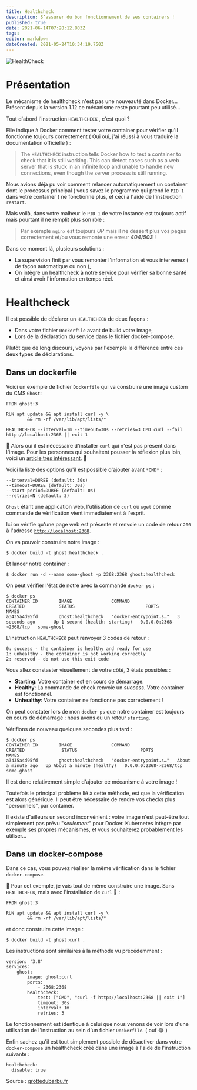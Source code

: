 ```yaml
---
title: Healthcheck
description: S’assurer du bon fonctionnement de ses containers !
published: true
date: 2021-06-14T07:28:12.803Z
tags: 
editor: markdown
dateCreated: 2021-05-24T10:34:19.750Z
---
```


![HealthCheck](https://static1.squarespace.com/static/5e8f3a0561b8203ce00e89de/t/5ef36831fdac3120d5c11a7f/1605732226441/)

# Présentation

Le mécanisme de healthcheck n'est pas une nouveauté dans Docker... Présent depuis la version 1.12 ce mécanisme reste pourtant peu utilisé...

Tout d'abord l'instruction `HEALTHCHECK` , c'est quoi ?

Elle indique à Docker comment tester votre container pour vérifier qu'il fonctionne toujours correctement ( Oui oui, j'ai réussi à vous traduire la documentation officielle ) :

> The `HEALTHCHECK` instruction tells Docker how to test a container to check that it is still working. This can detect cases such as a web server that is stuck in an infinite loop and unable to handle new connections, even though the server process is still running.

Nous avions déjà pu voir comment relancer automatiquement un container dont le processus principal ( vous savez le programme qui prend le `PID 1` dans votre container ) ne fonctionne plus, et ceci à l'aide de l'instruction `restart.`

Mais voilà, dans votre malheur le `PID 1` de votre instance est toujours actif mais pourtant il ne remplit plus son rôle :

> Par exemple `nginx` est toujours *UP* mais il ne dessert plus vos pages correctement et/ou vous remonte une erreur ***404/503*** !

  
Dans ce moment là, plusieurs solutions :

-   La supervision finit par vous remonter l'information et vous intervenez ( de façon automatique ou non ),
-   On intègre un healthcheck à notre service pour vérifier sa bonne santé et ainsi avoir l'information en temps réel.

# **Healthcheck**

Il est possible de déclarer un `HEALTHCHECK` de deux façons :

-   Dans votre fichier `Dockerfile` avant de build votre image,
-   Lors de la déclaration du service dans le fichier docker-compose.

Plutôt que de long discours, voyons par l'exemple la différence entre ces deux types de déclarations.

## Dans un dockerfile

Voici un exemple de fichier `Dockerfile` qui va construire une image custom du CMS `Ghost`:

```plaintext
FROM ghost:3

RUN apt update && apt install curl -y \
        && rm -rf /var/lib/apt/lists/*
        
HEALTHCHECK --interval=1m --timeout=30s --retries=3 CMD curl --fail http://localhost:2368 || exit 1
```

🚩 Alors oui il est nécessaire d'installer `curl` qui n'est pas présent dans l'image. Pour les personnes qui souhaitent pousser la réflexion plus loin, voici un [article très intéressant](https://blog.sixeyed.com/docker-healthchecks-why-not-to-use-curl-or-iwr/). 🚩

Voici la liste des options qu'il est possible d'ajouter avant `*CMD*` :

```plaintext
--interval=DUREE (default: 30s)
--timeout=DUREE (default: 30s)
--start-period=DUREE (default: 0s)
--retries=N (default: 3)
```

`Ghost` étant une application web, l'utilisation de `curl` ou `wget` comme commande de vérification vient immédiatement à l'esprit.

Ici on vérifie qu'une page web est présente et renvoie un code de retour `200` à l'adresse [`http://localhost:2368`](http://localhost:2368/).

On va pouvoir construire notre image :

```plaintext
$ docker build -t ghost:healthcheck .
```

Et lancer notre container :

```plaintext
$ docker run -d --name some-ghost -p 2368:2368 ghost:healthcheck
```

On peut vérifier l'état de notre avec la commande `docker ps` :

```plaintext
$ docker ps
CONTAINER ID        IMAGE               COMMAND                  CREATED             STATUS                           PORTS                    NAMES
a3435a4d95fd        ghost:healthcheck   "docker-entrypoint.s…"   3 seconds ago       Up 1 second (health: starting)   0.0.0.0:2368->2368/tcp   some-ghost
```

L'instruction `HEALTHCHECK` peut renvoyer 3 codes de retour :

```plaintext
0: success - the container is healthy and ready for use
1: unhealthy - the container is not working correctly
2: reserved - do not use this exit code
```

Vous allez constaster visuellement de votre côté, 3 états possibles :

-   **Starting**: Votre container est en cours de démarrage.
-   **Healthy**: La commande de check renvoie un *success.* Votre container est fonctionnel.
-   **Unhealthy**: Votre container ne fonctionne pas correctement !

On peut constater lors de mon `docker ps` que notre container est toujours en cours de démarrage : nous avons eu un retour `starting`.

Vérifions de nouveau quelques secondes plus tard :

```plaintext
$ docker ps
CONTAINER ID        IMAGE               COMMAND                  CREATED              STATUS                        PORTS                    NAMES
a3435a4d95fd        ghost:healthcheck   "docker-entrypoint.s…"   About a minute ago   Up About a minute (healthy)   0.0.0.0:2368->2368/tcp   some-ghost
```

Il est donc relativement simple d'ajouter ce mécanisme à votre image !

Toutefois le principal problème lié à cette méthode, est que la vérification est alors générique. Il peut être nécessaire de rendre vos checks plus "personnels", par container.

Il existe d'ailleurs un second inconvénient : votre image n'est peut-être tout simplement pas prévu "*seulement"* pour Docker. Kubernetes intègre par exemple ses propres mécanismes, et vous souhaiterez probablement les utiliser...

## Dans un docker-compose

Dans ce cas, vous pouvez réaliser la même vérification dans le fichier `docker-compose`.

🚩 Pour cet exemple, je vais tout de même construire une image. Sans `HEALTHCHECK`, mais avec l'installation de `curl` 🚩 :

```plaintext
FROM ghost:3

RUN apt update && apt install curl -y \
        && rm -rf /var/lib/apt/lists/*
```

et donc construire cette image :

```plaintext
$ docker build -t ghost:curl .
```

Les instructions sont similaires à la méthode vu précédemment :

```plaintext
version: '3.8'
services:
    ghost:
        image: ghost:curl
        ports:
            - 2368:2368
        healthcheck:
            test: ["CMD", "curl -f http://localhost:2368 || exit 1"]
            timeout: 30s
            interval: 1m
            retries: 3
```

Le fonctionnement est identique à celui que nous venons de voir lors d'une utilisation de l'instruction au sein d'un fichier `Dockerfile`. ( ouf 😂 )

Enfin sachez qu'il est tout simplement possible de désactiver dans votre `docker-compose` un healthcheck créé dans une image à l'aide de l'instruction suivante :

```plaintext
healthcheck:
  disable: true
```

Source : [grottedubarbu.fr](https://www.grottedubarbu.fr/docker-healthcheck/)